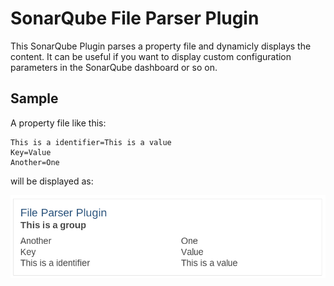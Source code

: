 # SonarQube File Parser Plugin

This SonarQube Plugin parses a property file and dynamicly displays the content.
It can be useful if you want to display custom configuration parameters in the SonarQube dashboard or so on.

## Sample
A property file like this:

```
This is a identifier=This is a value
Key=Value
Another=One
```

will be displayed as:

![alt text](https://raw.githubusercontent.com/mxmo0rhuhn/sonarQubeFileParser/master/sample.png "A sample of some Properties")

